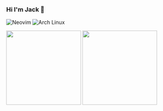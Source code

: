 ### Hi I'm Jack 👋


![Neovim](https://img.shields.io/badge/NeoVim-%2357A143.svg?&style=for-the-badge&logo=neovim&logoColor=white)
![Arch Linux](https://img.shields.io/badge/Arch_Linux-1793D1?style=for-the-badge&logo=arch-linux&logoColor=white)

<span>
<img height=200 align="center" src="https://github-readme-stats.vercel.app/api?username=member87&theme=dark&hide_border=true" />
</span>

<span>
<img height=200 align="center" src="https://github-readme-stats.vercel.app/api/top-langs?username=member87&layout=compact&langs_count=8&card_width=320&theme=dark&hide_border=true&exclude_repo=gmodcheat,dotfiles,portfolio" />
</span>
